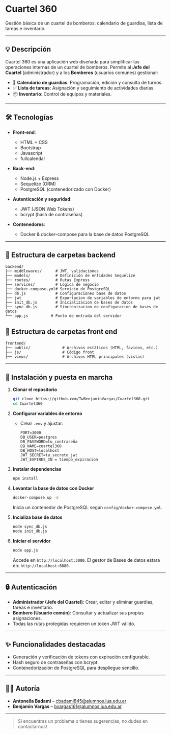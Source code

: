 # Cuartel 360

Gestión básica de un cuartel de bomberos: calendario de guardias, lista de tareas e inventario.

---

## 💡 Descripción

Cuartel 360 es una aplicación web diseñada para simplificar las operaciones internas de un cuartel de bomberos. Permite al **Jefe del Cuartel** (administrador) y a los **Bomberos** (usuarios comunes) gestionar:

* 📅 **Calendario de guardias**: Programación, edición y consulta de turnos.
* ✅ **Lista de tareas**: Asignación y seguimiento de actividades diarias.
* 📦 **Inventario**: Control de equipos y materiales.

---

## 🛠 Tecnologías
* **Front-end**:
  * HTML + CSS
  * Bootstrap
  * Javascript
  * fullcalendar
    
* **Back‑end**:

  * Node.js + Express
  * Sequelize (ORM)
  * PostgreSQL (contenedorizado con Docker)

* **Autenticación y seguridad**:

  * JWT (JSON Web Tokens)
  * bcrypt (hash de contraseñas)

* **Contenedores**:

  * Docker & docker-compose para la base de datos PostgreSQL

---

## 📂 Estructura de carpetas backend

```plain
backend/
├── middlewares/      # JWT, validaciones
├── models/           # Definición de entidades Sequelize
├── routes/           # Rutas Express
├── services/         # Lógica de negocio
├── docker-compose.yml# Servicio de PostgreSQL
├── db.js             # Configuraciones base de datos
├── jwt               # Exportacion de variables de entorno para jwt
├── init_db.js        # Inicializacion de bases de datos
├── sync_db.js        # Sincronizacion de configuracion de bases de datos
└── app.js          # Punto de entrada del servidor 
```
## 📂 Estructura de carpetas front end

```plain
frontend/
├── public/              # Archivos estáticos (HTML, favicon, etc.)
├── js/                  # Código front
├── views/               # Archivos HTML principales (vistas) 
```

---

## 🚀 Instalación y puesta en marcha

1. **Clonar el repositorio**

   ```bash
   git clone https://github.com/TwBenjaminVargas/Cuartel360.git
   cd Cuartel360
   ```

2. **Configurar variables de entorno**

   * Crear `.env` y ajustar:

     ```env
     PORT=3000
     DB_USER=postgres
     DB_PASSWORD=tu_contraseña
     DB_NAME=cuartel360
     DB_HOST=localhost
     JWT_SECRET=tu_secreto_jwt
     JWT_EXPIRES_IN = tiempo_expiracion
     ```

3. **Instalar dependencias**

   ```bash
   npm install
   ```

4. **Levantar la base de datos con Docker**

   ```bash
   docker-compose up -d
   ```

   Inicia un contenedor de PostgreSQL según `config/docker-compose.yml`.

5. **Incializa base de datos**

   ```bash
   node sync_db.js
   node init_db.js
   ```

6. **Iniciar el servidor**

   ```bash
   node app.js
   ```

   Accede en `http://localhost:3000`.
   El gestor de Bases de datos estara en: `http://localhost:8080`.

---

## 🔒 Autenticación

* **Administrador (Jefe del Cuartel)**: Crear, editar y eliminar guardias, tareas e inventario.
* **Bombero (Usuario común)**: Consultar y actualizar sus propias asignaciones.
* Todas las rutas protegidas requieren un token JWT válido.

---

## ✨ Funcionalidades destacadas

* Generación y verificación de tokens con expiración configurable.
* Hash seguro de contraseñas con bcrypt.
* Contenedorización de PostgreSQL para despliegue sencillo.

---

## 👩‍💻 Autoría

* **Antonella Badami** – [cbadami845@alumnos.iua.edu.ar](mailto:cbadami845@alumnos.iua.edu.ar)
* **Benjamin Vargas** – [bvargas161@alumnos.iua.edu.ar](mailto:bvargas161@alumnos.iua.edu.ar)

---

> Si encuentras un problema o tienes sugerencias, no dudes en contactarnos!
